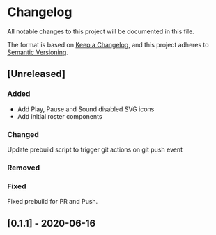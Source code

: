# Changelog

All notable changes to this project will be documented in this file.

The format is based on [Keep a Changelog](https://keepachangelog.com/en/1.0.0/),
and this project adheres to [Semantic Versioning](https://semver.org/spec/v2.0.0.html).

## [Unreleased]

### Added

- Add Play, Pause and Sound disabled SVG icons
- Add initial roster components

### Changed

Update prebuild script to trigger git actions on git push event

### Removed

### Fixed
Fixed prebuild for PR and Push.

## [0.1.1] - 2020-06-16
